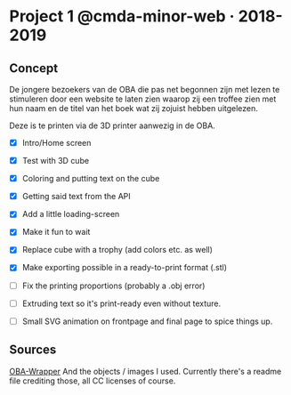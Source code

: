 # Project 1 @cmda-minor-web · 2018-2019

## Concept

De jongere bezoekers van de OBA die pas net begonnen zijn met lezen te stimuleren door een website te laten zien waarop zij een troffee zien met hun naam en de titel van het boek wat zij zojuist hebben uitgelezen.

Deze is te printen via de 3D printer aanwezig in de OBA.

- [x] Intro/Home screen
- [x] Test with 3D cube
- [x] Coloring and putting text on the cube
- [x] Getting said text from the API
- [x] Add a little loading-screen
- [x] Make it fun to wait
- [x] Replace cube with a trophy (add colors etc. as well)
- [x] Make exporting possible in a ready-to-print format (.stl)
- [ ] Fix the printing proportions (probably a .obj error)
- [ ] Extruding text so it's print-ready even without texture.
- [ ] Small SVG animation on frontpage and final page to spice things up.



## Sources
[OBA-Wrapper](https://github.com/maanlamp/OBA-wrapper)
And the objects / images I used.
Currently there's a readme file crediting those, all CC licenses of course.

